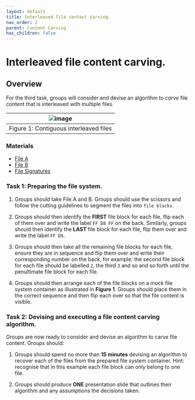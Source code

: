 ```yaml
---
layout: default
title: Interleaved file content carving.
nav_order: 2
parent: Content Carving
has_children: false
---
```


# Interleaved file content carving.

## Overview
For the third task, groups will consider and devise an algorithm to *carve* file content that is interleaved with multiple files.

|![image](../resources/interleaved.png)|
|:--:|
|Figure 1: Contiguous interleaved files|

### Materials
* [File A](../fileA)
* [File B](../fileB)
* [File Signatures](../fileSignatures)

### Task 1: Preparing the file system.

1. Groups should take File A and B. Groups should use the scissors and follow the cutting guidelines to segment the files into `file blocks`.

2. Groups should then identify the **FIRST** file block for each file, flip each of them over and write the label `FF D8 FF` on the back. Similarly, groups should then identify the **LAST** file block for each file, flip them over and write the label `FF D9`.

3. Groups should then take all the remaining file blocks for each file, ensure they are in sequence and flip them over and write their corresponding number on the back, for example: the second file block for each file should be labelled `2`, the third `3` and so and so forth until the penultimate file block for each file.

4. Groups should then arrange each of the file blocks on a mock file system container as illustrated in **Figure 1**. Groups should place them in the correct sequence and then flip each over so that the file content is visible.

### Task 2: Devising and executing a file content carving algorithm.
Groups are now ready to consider and devise an algorithm to carve file content. Groups should:

1. Groups should spend no more than **15 minutes** devising an algorithm to recover each of the files from the prepared file system container. Hint: recognise that in this example each file block can only belong to one file.

2. Groups should produce **ONE** presentation slide that outlines their algorithm and any assumptions the decisions taken.
